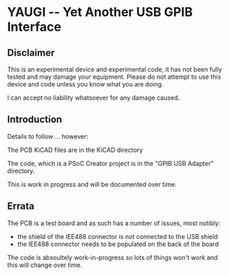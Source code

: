 # YAUGI -- Yet Another USB GPIB Interface

## Disclaimer

This is an experimental device and experimental code, it has not been 
fully tested and may damage your equipment. Please do not attempt to
use this device and code unless you know what you are doing.

I can accept no liability whatsoever for any damage caused.

## Introduction

Details to follow ... however:

The PCB KiCAD files are in the KiCAD directory

The code, which is a PSoC Creator project is in the "GPIB USB Adapter" directory.

This is work in progress and will be documented over time.

## Errata

The PCB is a test board and as such has a number of issues, most notibly:

- the shield of the IEE488 connector is not connected to the USB shield
- the IEE488 connector needs to be populated on the back of the board

The code is absoultely work-in-progress so lots of things won't work and
this will change over time.
